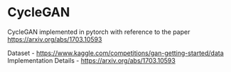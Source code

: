 # CycleGAN
CycleGAN implemented in pytorch with reference to the paper https://arxiv.org/abs/1703.10593

Dataset - https://www.kaggle.com/competitions/gan-getting-started/data
<br>
Implementation Details - https://arxiv.org/abs/1703.10593